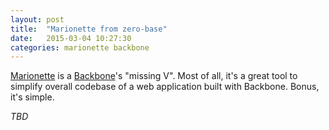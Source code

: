 ```yaml
---
layout: post
title:  "Marionette from zero-base"
date:   2015-03-04 10:27:30
categories: marionette backbone
---
```


[Marionette](http://marionettejs.com) is a [Backbone](http://backbonejs.org)'s "missing V". Most of all, it's a great tool to simplify overall codebase of a web application built with Backbone. Bonus, it's simple.

_TBD_